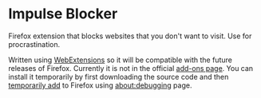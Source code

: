 # Impulse Blocker
Firefox extension that blocks websites that you don't want to visit. Use for procrastination.

Written using [WebExtensions](https://developer.mozilla.org/en-US/Add-ons/WebExtensions) so it will be compatible with the future releases of Firefox.
Currently it is not in the official [add-ons page](https://addons.mozilla.org/en-US/firefox/). You can install it temporarily by first downloading the source code 
and then [temporarily add](https://blog.mozilla.org/addons/2015/12/23/loading-temporary-add-ons/) to Firefox using [about:debugging](about:debugging) page.

